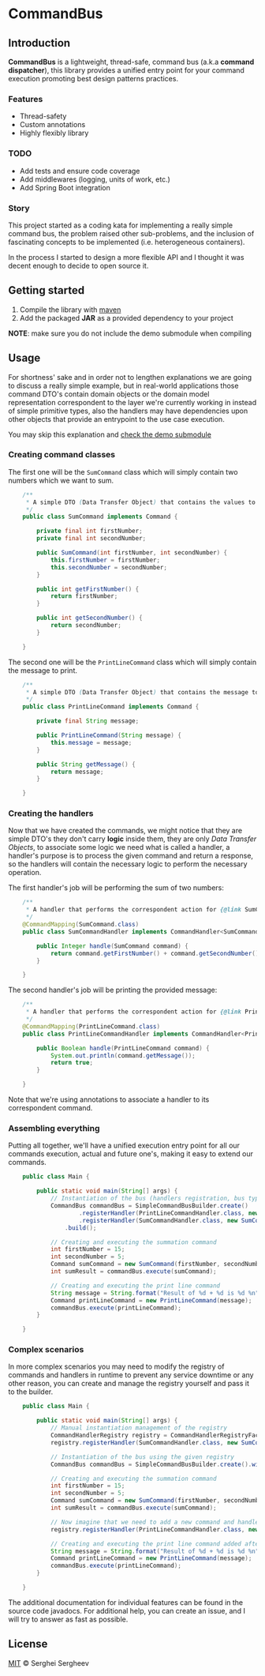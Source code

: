 # CommandBus

## Introduction

**CommandBus** is a lightweight, thread-safe, command bus (a.k.a **command dispatcher**),
this library provides a unified entry point for your command execution promoting best
design patterns practices.

### Features
- Thread-safety
- Custom annotations
- Highly flexibly library

### TODO
- Add tests and ensure code coverage
- Add middlewares (logging, units of work, etc.)
- Add Spring Boot integration

### Story

This project started as a coding kata for implementing a really simple command bus,
the problem raised other sub-problems, and the inclusion of fascinating concepts to
be implemented (i.e. heterogeneous containers).

In the process I started to design a more flexible API and I thought it was decent
enough to decide to open source it.

## Getting started

1. Compile the library with [maven](https://maven.apache.org/)
2. Add the packaged **JAR** as a provided dependency to your project

**NOTE**: make sure you do not include the demo submodule when compiling

## Usage

For shortness' sake and in order not to lengthen explanations we are going to discuss
a really simple example, but in real-world applications those command DTO's contain
domain objects or the domain model representation correspondent to the layer we're 
currently working in instead of simple primitive types, also the handlers may have 
dependencies upon  other objects that provide an entrypoint to the use case execution.

You may skip this explanation and [check the demo submodule](commandbus-demo/src/main/java/dev/sergheev)

### Creating command classes

The first one will be the ```SumCommand``` class which will simply contain two numbers
which we want to sum.

```java
    /**
     * A simple DTO (Data Transfer Object) that contains the values to sum.
     */
    public class SumCommand implements Command {

        private final int firstNumber;
        private final int secondNumber;

        public SumCommand(int firstNumber, int secondNumber) {
            this.firstNumber = firstNumber;
            this.secondNumber = secondNumber;
        }

        public int getFirstNumber() {
            return firstNumber;
        }

        public int getSecondNumber() {
            return secondNumber;
        }

    }
```

The second one will be the ```PrintLineCommand``` class which will simply contain the
message to print.

```java
    /**
     * A simple DTO (Data Transfer Object) that contains the message to be printed.
     */
    public class PrintLineCommand implements Command {

        private final String message;

        public PrintLineCommand(String message) {
            this.message = message;
        }

        public String getMessage() {
            return message;
        }

    }
```

### Creating the handlers

Now that we have created the commands, we might notice that they are simple DTO's they don't
carry **logic** inside them, they are only _Data Transfer Objects_, to associate some logic
we need what is called a handler, a handler's purpose is to process the given command and 
return a response, so the handlers will contain the necessary logic to perform the necessary 
operation.

The first handler's job will be performing the sum of two numbers:

```java
    /**
     * A handler that performs the correspondent action for {@link SumCommand}.
     */
    @CommandMapping(SumCommand.class)
    public class SumCommandHandler implements CommandHandler<SumCommand, Integer> {

        public Integer handle(SumCommand command) {
            return command.getFirstNumber() + command.getSecondNumber();
        }

    }
```

The second handler's job will be printing the provided message:

```java
    /**
     * A handler that performs the correspondent action for {@link PrintLineCommand}.
     */
    @CommandMapping(PrintLineCommand.class)
    public class PrintLineCommandHandler implements CommandHandler<PrintLineCommand, Boolean> {

        public Boolean handle(PrintLineCommand command) {
            System.out.println(command.getMessage());
            return true;
        }

    }
```

Note that we're using annotations to associate a handler to its correspondent command.

### Assembling everything

Putting all together, we'll have a unified execution entry point for all our commands
execution, actual and future one's, making it easy to extend our commands.

```java
    public class Main {

        public static void main(String[] args) {
            // Instantiation of the bus (handlers registration, bus type selection, etc.)
            CommandBus commandBus = SimpleCommandBusBuilder.create()
                    .registerHandler(PrintLineCommandHandler.class, new PrintLineCommandHandler())
                    .registerHandler(SumCommandHandler.class, new SumCommandHandler())
                .build();

            // Creating and executing the summation command
            int firstNumber = 15;
            int secondNumber = 5;
            Command sumCommand = new SumCommand(firstNumber, secondNumber);
            int sumResult = commandBus.execute(sumCommand);

            // Creating and executing the print line command
            String message = String.format("Result of %d + %d is %d %n", firstNumber, secondNumber, sumResult);
            Command printLineCommand = new PrintLineCommand(message);
            commandBus.execute(printLineCommand);
        }

    }
```

### Complex scenarios

In more complex scenarios you may need to modify the registry of commands and handlers
in runtime to prevent any service downtime or any other reason, you can create and
manage the registry yourself and pass it to the builder.

```java
    public class Main {

        public static void main(String[] args) {
            // Manual instantiation management of the registry
            CommandHandlerRegistry registry = CommandHandlerRegistryFactory.newRegistry();
            registry.registerHandler(SumCommandHandler.class, new SumCommandHandler());

            // Instantiation of the bus using the given registry
            CommandBus commandBus = SimpleCommandBusBuilder.create().withRegistry(registry).build();

            // Creating and executing the summation command
            int firstNumber = 15;
            int secondNumber = 5;
            Command sumCommand = new SumCommand(firstNumber, secondNumber);
            int sumResult = commandBus.execute(sumCommand);

            // Now imagine that we need to add a new command and handler in runtime or after instantiation
            registry.registerHandler(PrintLineCommandHandler.class, new PrintLineCommandHandler());

            // Creating and executing the print line command added after bus instantiation
            String message = String.format("Result of %d + %d is %d %n", firstNumber, secondNumber, sumResult);
            Command printLineCommand = new PrintLineCommand(message);
            commandBus.execute(printLineCommand);
        }

    }
```

The additional documentation for individual features can be found in the source code
javadocs. For additional help, you can create an issue, and I will try to answer as
fast as possible.

## License

[MIT](LICENSE) &copy; Serghei Sergheev
